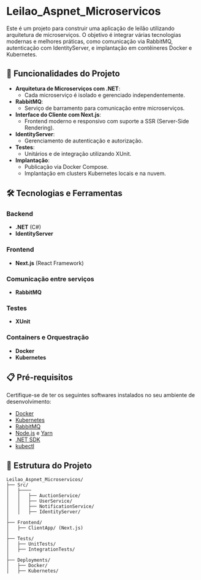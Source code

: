 # Leilao_Aspnet_Microservicos

Este é um projeto para construir uma aplicação de leilão utilizando arquitetura de microserviços. O objetivo é integrar várias tecnologias modernas e melhores práticas, como comunicação via RabbitMQ, autenticação com IdentityServer, e implantação em contêineres Docker e Kubernetes.

## 🚀 Funcionalidades do Projeto

- **Arquitetura de Microserviços com .NET**:
  - Cada microserviço é isolado e gerenciado independentemente.
- **RabbitMQ**:
  - Serviço de barramento para comunicação entre microserviços.
- **Interface do Cliente com Next.js**:
  - Frontend moderno e responsivo com suporte a SSR (Server-Side Rendering).
- **IdentityServer**:
  - Gerenciamento de autenticação e autorização.
- **Testes**:
  - Unitários e de integração utilizando XUnit.
- **Implantação**:
  - Publicação via Docker Compose.
  - Implantação em clusters Kubernetes locais e na nuvem.

## 🛠️ Tecnologias e Ferramentas

### Backend
- **.NET** (C#)
- **IdentityServer**

### Frontend
- **Next.js** (React Framework)

### Comunicação entre serviços
- **RabbitMQ**

### Testes
- **XUnit**

### Containers e Orquestração
- **Docker**
- **Kubernetes**

## 📋 Pré-requisitos

Certifique-se de ter os seguintes softwares instalados no seu ambiente de desenvolvimento:

- [Docker](https://www.docker.com/)
- [Kubernetes](https://kubernetes.io/)
- [RabbitMQ](https://www.rabbitmq.com/)
- [Node.js](https://nodejs.org/) e [Yarn](https://yarnpkg.com/)
- [.NET SDK](https://dotnet.microsoft.com/)
- [kubectl](https://kubernetes.io/docs/tasks/tools/#kubectl)

## 📂 Estrutura do Projeto

```plaintext
Leilao_Aspnet_Microservicos/
├── Src/
│   ├────
│   │   ├── AuctionService/
│   │   ├── UserService/
│   │   ├── NotificationService/
│   │   ├── IdentityServer/
│
├── Frontend/
│   ├── ClientApp/ (Next.js)
│
├── Tests/
│   ├── UnitTests/
│   ├── IntegrationTests/
│
├── Deployments/
│   ├── Docker/
│   ├── Kubernetes/

